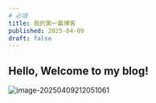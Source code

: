 ```yaml
---
# 必填
title: 我的第一篇博客
published: 2025-04-09
draft: false
---
```


## Hello, Welcome to my blog!

![image-20250409212051061](https://lien-bucket.oss-cn-shenzhen.aliyuncs.com/lien-bucket.oss-cn-shenzhen.aliyuncs.comimage-20250409212051061.png) 
